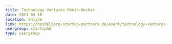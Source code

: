 ```yaml
---
title: Technology Ventures Rhein-Neckar
date: 2021-04-16
location: Online
link: https://heidelberg-startup-partners.de/event/technology-ventures-rhein-neckar/
usergroup: startuphd
type: usergroup
---
```

